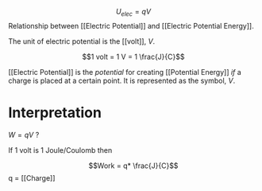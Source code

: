 $$U_{elec}=qV$$
Relationship between [[Electric Potential]] and [[Electric Potential Energy]].

The unit of electric potential is the [[volt]], $V$.

$$1 volt = 1 V = 1 \frac{J}{C}$$

[[Electric Potential]] is the *potential* for creating [[Potential Energy]] *if* a charge is placed at a certain point. It is represented as the symbol, $V$. 

# Interpretation

$W = qV$ ?

If 1 volt is 1 Joule/Coulomb then

$$Work = q* \frac{J}{C}$$
q = [[Charge]] 